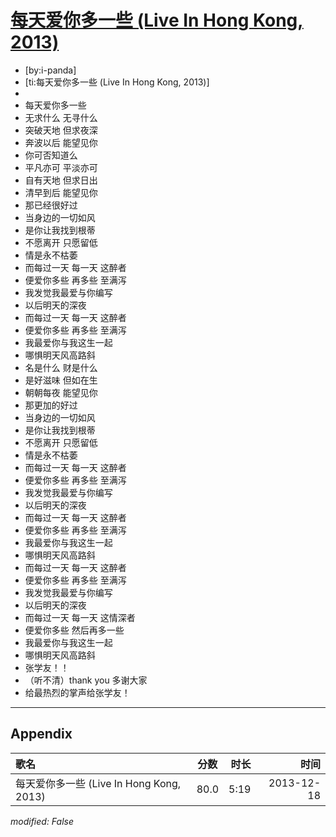 # [每天爱你多一些 (Live In Hong Kong, 2013)](https://music.163.com/song?id=34228642)

* [by:i-panda]
* [ti:每天爱你多一些 (Live In Hong Kong, 2013)]
* 
* 每天爱你多一些
* 无求什么 无寻什么
* 突破天地 但求夜深
* 奔波以后 能望见你
* 你可否知道么
* 平凡亦可 平淡亦可
* 自有天地 但求日出
* 清早到后 能望见你
* 那已经很好过
* 当身边的一切如风
* 是你让我找到根蒂
* 不愿离开 只愿留低
* 情是永不枯萎
* 而每过一天 每一天 这醉者
* 便爱你多些 再多些 至满泻
* 我发觉我最爱与你编写
* 以后明天的深夜
* 而每过一天 每一天 这醉者
* 便爱你多些 再多些 至满泻
* 我最爱你与我这生一起
* 哪惧明天风高路斜
* 名是什么 财是什么
* 是好滋味 但如在生
* 朝朝每夜 能望见你
* 那更加的好过
* 当身边的一切如风
* 是你让我找到根蒂
* 不愿离开 只愿留低
* 情是永不枯萎
* 而每过一天 每一天 这醉者
* 便爱你多些 再多些 至满泻
* 我发觉我最爱与你编写
* 以后明天的深夜
* 而每过一天 每一天 这醉者
* 便爱你多些 再多些 至满泻
* 我最爱你与我这生一起
* 哪惧明天风高路斜
* 而每过一天 每一天 这醉者
* 便爱你多些 再多些 至满泻
* 我发觉我最爱与你编写
* 以后明天的深夜
* 而每过一天 每一天 这情深者
* 便爱你多些 然后再多一些
* 我最爱你与我这生一起
* 哪惧明天风高路斜
* 张学友！！
* （听不清）thank you 多谢大家
* 给最热烈的掌声给张学友！


---

## Appendix

|歌名|分数|时长|时间|
|:---|:---:|---:|---:|
|每天爱你多一些 (Live In Hong Kong, 2013)|80.0|5:19|2013-12-18

*modified: False*